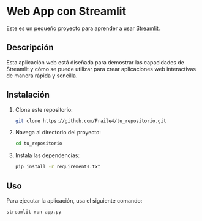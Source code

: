 # Web App con Streamlit

Este es un pequeño proyecto para aprender a usar [Streamlit](https://streamlit.io/).

## Descripción

Esta aplicación web está diseñada para demostrar las capacidades de Streamlit y cómo se puede utilizar para crear aplicaciones web interactivas de manera rápida y sencilla.

## Instalación

1. Clona este repositorio:
    ```bash
    git clone https://github.com/Fraile4/tu_repositorio.git
    ```
2. Navega al directorio del proyecto:
    ```bash
    cd tu_repositorio
    ```
3. Instala las dependencias:
    ```bash
    pip install -r requirements.txt
    ```

## Uso

Para ejecutar la aplicación, usa el siguiente comando:
```bash
streamlit run app.py
```


